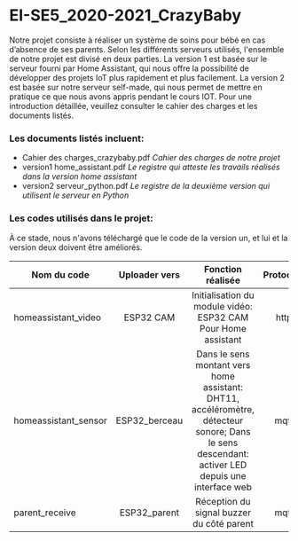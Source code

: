 # EI-SE5_2020-2021_CrazyBaby

Notre projet consiste à réaliser un système de soins pour bébé en cas d’absence de ses parents. 
Selon les différents serveurs utilisés, l'ensemble de notre projet est divisé en deux parties. La version 1 est basée sur le serveur fourni par Home Assistant, qui nous offre la possibilité de développer des projets IoT plus rapidement et plus facilement. La version 2 est basée sur notre serveur self-made, qui nous permet de mettre en pratique ce que nous avons appris pendant le cours IOT. Pour une introduction détaillée, veuillez consulter le cahier des charges et les documents listés.

### Les documents listés incluent:
- Cahier des charges_crazybaby.pdf         *Cahier des charges de notre projet*
- version1 home_assistant.pdf              *Le registre qui atteste les travails réalisés dans la version home assistant* 
- version2 serveur_python.pdf              *Le registre de la deuxième version qui utilisent le serveur en Python* 


### Les codes utilisés dans le projet:
À ce stade, nous n'avons téléchargé que le code de la version un, et lui et la version deux doivent être améliorés.

| Nom du code   | Uploader vers  | Fonction réalisée | Protocole  |      |
| ---------- | :-----------:  | :-----------: | :-----------: | :-----------: |
| homeassistant_video|  ESP32 CAM| Initialisation du module vidéo: ESP32 CAM Pour Home assistant | http|Accès via adresse IP |
| homeassistant_sensor|ESP32_berceau| Dans le sens montant vers home assistant: DHT11, accéléromètre, détecteur sonore; Dans le sens descendant: activer LED depuis une interface web| mqtt |Broker: homeassistant|
| parent_receive    | ESP32_parent|Réception du signal buzzer du côté parent | mqtt    |Broker:hivemq|


